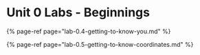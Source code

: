 # Unit 0 Labs - Beginnings

{% page-ref page="lab-0.4-getting-to-know-you.md" %}

{% page-ref page="lab-0.5-getting-to-know-coordinates.md" %}



